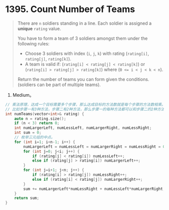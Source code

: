 # 1395. Count Number of Teams

> There are `n` soldiers standing in a line. Each soldier is assigned a **unique** `rating` value.
>
> You have to form a team of 3 soldiers amongst them under the following rules:
>
> - Choose 3 soldiers with index (`i`, `j`, `k`) with rating (`rating[i]`, `rating[j]`, `rating[k]`).
> - A team is valid if: (`rating[i] < rating[j] < rating[k]`) or (`rating[i] > rating[j] > rating[k]`) where (`0 <= i < j < k < n`).
>
> Return the number of teams you can form given the conditions. (soldiers can be part of multiple teams).

1. Medium。

```cpp
// 乘法原理，达成一个目标需要多个步骤，那么达成目标的方法数就是每个步骤的方法数相乘。
// 比如步骤一有3种方法，步骤二有2种方法，那么步骤一的每种方法都可以和步骤二的2种方法组合。
int numTeams(vector<int>& rating) {
    auto n = rating.size();
    if (n < 3) return 0;
    int numLargerLeft, numLessLeft, numLargerRight, numLessRight;
    int sum = 0;
    // 枚举三元组的中点。
    for (int i=1; i<n-1; i++) {
        numLargerLeft = numLessLeft = numLargerRight = numLessRight = 0;
        for (int j=0; j<i; j++) {
            if (rating[j] < rating[i]) numLessLeft++;
            else if (rating[j] > rating[i]) numLargerLeft++;
        }
        for (int j=i+1; j<n; j++) {
            if (rating[i] > rating[j]) numLessRight++;
            else if (rating[i] < rating[j]) numLargerRight++;
        }
        sum += numLargerLeft*numLessRight + numLessLeft*numLargerRight;
    }
    return sum;
}
```

